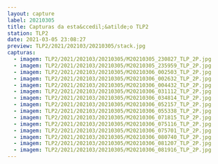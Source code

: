 ```yaml
---
layout: capture
label: 20210305
title: Capturas da esta&ccedil;&atilde;o TLP2
station: TLP2
date: 2021-03-05 23:08:27
preview: TLP2/2021/202103/20210305/stack.jpg
capturas:
  - imagem: TLP2/2021/202103/20210305/M20210305_230827_TLP_2P.jpg
  - imagem: TLP2/2021/202103/20210305/M20210305_235959_TLP_2P.jpg
  - imagem: TLP2/2021/202103/20210305/M20210306_002503_TLP_2P.jpg
  - imagem: TLP2/2021/202103/20210305/M20210306_002632_TLP_2P.jpg
  - imagem: TLP2/2021/202103/20210305/M20210306_004432_TLP_2P.jpg
  - imagem: TLP2/2021/202103/20210305/M20210306_031112_TLP_2P.jpg
  - imagem: TLP2/2021/202103/20210305/M20210306_034814_TLP_2P.jpg
  - imagem: TLP2/2021/202103/20210305/M20210306_052157_TLP_2P.jpg
  - imagem: TLP2/2021/202103/20210305/M20210306_055338_TLP_2P.jpg
  - imagem: TLP2/2021/202103/20210305/M20210306_071815_TLP_2P.jpg
  - imagem: TLP2/2021/202103/20210305/M20210306_075116_TLP_2P.jpg
  - imagem: TLP2/2021/202103/20210305/M20210306_075701_TLP_2P.jpg
  - imagem: TLP2/2021/202103/20210305/M20210306_080740_TLP_2P.jpg
  - imagem: TLP2/2021/202103/20210305/M20210306_081207_TLP_2P.jpg
  - imagem: TLP2/2021/202103/20210305/M20210306_081916_TLP_2P.jpg
---
```

